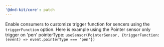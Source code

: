 ```yaml
---
'@dnd-kit/core': patch
---
```


Enable consumers to customize trigger function for sencers using the `triggerFunction` option. Here is example using the Pointer sensor only trigger on 'pen' pointerType: `useSensor(PointerSensor, {triggerFunction: (event) => event.pointerType === 'pen'})`
